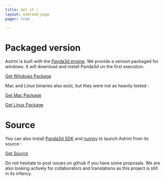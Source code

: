 ```yaml
---
title: Get it !
layout: nobread_page
pager: true

---
```


Packaged version
================

Astrini is built with the [Panda3d engine](https://www.panda3d.org/). We provide a version packaged for windows.
It will download and install Panda3d on the first execution.

<a href="https://91.121.141.56/owncloud/public.php?service=files&t=bf078e9a920982e1c9ea515dd0f2d628
" class="btn btn-success">Get Windows Package</a>

Mac and Linux binaries also exist, but they were not as heavily tested :

<a href="https://91.121.141.56/owncloud/public.php?service=files&t=e20596102eb343131b2d87e218c1be68" class="btn btn-success">Get Mac Package</a>

<a href="https://91.121.141.56/owncloud/public.php?service=files&t=32c749382111ffc5d954f9d631ef0742" class="btn btn-success">Get Linux Package</a>

Source 
======

You can also install [Panda3d SDK](https://www.panda3d.org/download.php?sdk) and [numpy](http://www.numpy.org/) to launch Astrini from its source :

[Get Source](https://github.com/webplate/astrini)

Do not hesitate to post issues on github if you have some proposals. We are also looking actively for collaborators and translations as this project is still in its infancy.
